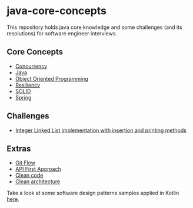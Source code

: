 # java-core-concepts

This repository holds java core knowledge and some challenges (and its resolutions) for software engineer interviews.


## Core Concepts

- [Concurrency](concurrency.md)
- [Java](java.md)
- [Object Oriented Programming](oop.md)
- [Resiliency](resiliency.md)
- [SOLID](solid.md)
- [Spring](spring.md)


## Challenges

- [Integer Linked List implementation with insertion and printing methods](challenges/LinkedList.java)


## Extras

- [Git Flow](https://www.atlassian.com/git/tutorials/comparing-workflows/gitflow-workflow)
- [API First Approach](https://swagger.io/resources/articles/adopting-an-api-first-approach/#:~:text=An%20API%2Dfirst%20approach%20means,be%20consumed%20by%20client%20applications.)
- [Clean code](https://medium.com/swlh/the-must-know-clean-code-principles-1371a14a2e75)
- [Clean architecture](https://betterprogramming.pub/the-clean-architecture-beginners-guide-e4b7058c1165)


Take a look at some software design patterns samples applied in Kotlin [here](https://github.com/tipagotto/software-design-patterns).
